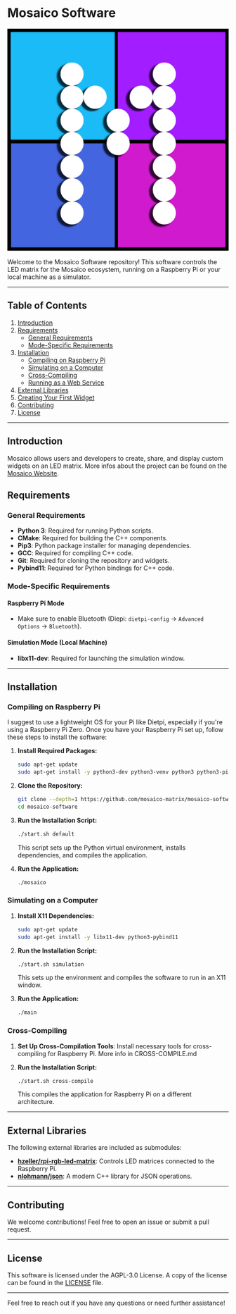 # Mosaico Software

![Mosaico Logo](./icon.png)

Welcome to the Mosaico Software repository! 
This software controls the LED matrix for the Mosaico ecosystem, running on a Raspberry Pi or 
your local machine as a simulator.

---

## Table of Contents

1. [Introduction](#introduction)
2. [Requirements](#requirements)
    - [General Requirements](#general-requirements)
    - [Mode-Specific Requirements](#mode-specific-requirements)
3. [Installation](#installation)
    - [Compiling on Raspberry Pi](#compiling-on-raspberry-pi)
    - [Simulating on a Computer](#simulating-on-a-computer)
    - [Cross-Compiling](#cross-compiling)
    - [Running as a Web Service](#running-as-a-web-service)
4. [External Libraries](#external-libraries)
5. [Creating Your First Widget](#creating-your-first-widget)
6. [Contributing](#contributing)
7. [License](#license)

---

## Introduction
Mosaico allows users and developers to create, share, and display custom widgets on an LED matrix. 
More infos about the project can be found on the [Mosaico Website](https://mosaico.murkrowdev.org).

## Requirements

### General Requirements
- **Python 3**: Required for running Python scripts.
- **CMake**: Required for building the C++ components.
- **Pip3**: Python package installer for managing dependencies.
- **GCC**: Required for compiling C++ code.
- **Git**: Required for cloning the repository and widgets.
- **Pybind11**: Required for Python bindings for C++ code.

### Mode-Specific Requirements

#### Raspberry Pi Mode
- Make sure to enable Bluetooth (Diepi: `dietpi-config` -> `Advanced Options` -> `Bluetooth`).

#### Simulation Mode (Local Machine)
- **libx11-dev**: Required for launching the simulation window.

---

## Installation

### Compiling on Raspberry Pi

I suggest to use a lightweight OS for your Pi like Dietpi, especially if you're using a Raspberry Pi Zero.
Once you have your Raspberry Pi set up, follow these steps to install the software:

1. **Install Required Packages:**
   ```bash
   sudo apt-get update
   sudo apt-get install -y python3-dev python3-venv python3 python3-pip cmake build-essential git pybind11-dev python3-pybind11
    ```
   
2. **Clone the Repository:**
   ```bash
   git clone --depth=1 https://github.com/mosaico-matrix/mosaico-software
   cd mosaico-software
   ```


3. **Run the Installation Script:**
   ```bash
   ./start.sh default
   ```

   This script sets up the Python virtual environment, installs dependencies, and compiles the application.

4. **Run the Application:**
   ```bash
   ./mosaico
   ```

### Simulating on a Computer

1. **Install X11 Dependencies:**
   ```bash
   sudo apt-get update
   sudo apt-get install -y libx11-dev python3-pybind11
   ```

2. **Run the Installation Script:**
   ```bash
   ./start.sh simulation
   ```

   This sets up the environment and compiles the software to run in an X11 window.

3. **Run the Application:**
   ```bash
   ./main
   ```

### Cross-Compiling

1. **Set Up Cross-Compilation Tools**: Install necessary tools for cross-compiling for Raspberry Pi.
More info in CROSS-COMPILE.md

2. **Run the Installation Script:**
   ```bash
   ./start.sh cross-compile
   ```

   This compiles the application for Raspberry Pi on a different architecture.

---

## External Libraries

The following external libraries are included as submodules:

- **[hzeller/rpi-rgb-led-matrix](https://github.com/hzeller/rpi-rgb-led-matrix)**: Controls LED matrices connected to the Raspberry Pi.
- **[nlohmann/json](https://github.com/nlohmann/json)**: A modern C++ library for JSON operations.
---

## Contributing

We welcome contributions! Feel free to open an issue or submit a pull request.

---

## License

This software is licensed under the AGPL-3.0 License. A copy of the license can be found in the [LICENSE](./LICENSE) file.

---

Feel free to reach out if you have any questions or need further assistance!